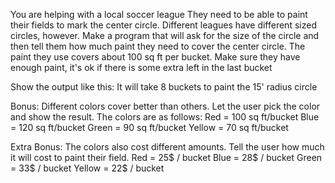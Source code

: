 You are helping with a local soccer league
They need to be able to paint their fields
to mark the center circle. Different leagues
have different sized circles, however. Make
a program that will ask for the size of the
circle and then tell them how much paint they
need to cover the center circle. The paint
they use covers about 100 sq ft per bucket.
Make sure they have enough paint, it's ok
if there is some extra left in the last
bucket

Show the output like this:
It will take 8 buckets to paint the 15' radius circle

Bonus: Different colors cover better than
others. Let the user pick the color and show
the result. The colors are as follows:
Red = 100 sq ft/bucket
Blue = 120 sq ft/bucket
Green = 90 sq ft/bucket
Yellow = 70 sq ft/bucket

Extra Bonus: The colors also cost different
amounts. Tell the user how much it will cost
to paint their field.
Red = 25$ / bucket
Blue = 28$ / bucket
Green = 33$ / bucket
Yellow = 22$ / bucket